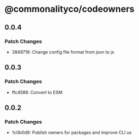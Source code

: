 # @commonalityco/codeowners

## 0.0.4

### Patch Changes

- 3849716: Change config file format from json to js

## 0.0.3

### Patch Changes

- ffc4586: Convert to ESM

## 0.0.2

### Patch Changes

- 1c0b0d9: Publish owners for packages and improve CLI ux
